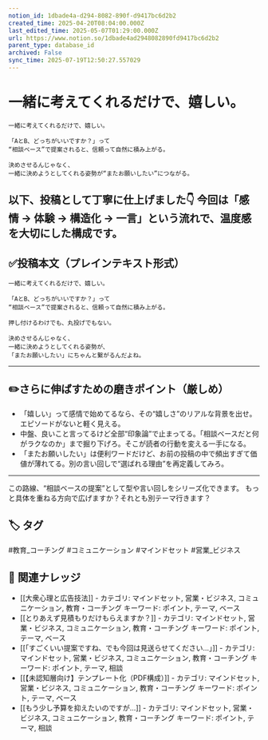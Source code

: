 ```yaml
---
notion_id: 1dbade4a-d294-8082-890f-d9417bc6d2b2
created_time: 2025-04-20T08:04:00.000Z
last_edited_time: 2025-05-07T01:29:00.000Z
url: https://www.notion.so/1dbade4ad2948082890fd9417bc6d2b2
parent_type: database_id
archived: False
sync_time: 2025-07-19T12:50:27.557029
---
```


# 一緒に考えてくれるだけで、嬉しい。

```plain text
一緒に考えてくれるだけで、嬉しい。

「AとB、どっちがいいですか？」って
“相談ベース”で提案されると、信頼って自然に積み上がる。

決めさせるんじゃなく、
一緒に決めようとしてくれる姿勢が“またお願いしたい”につながる。
```
以下、投稿として丁寧に仕上げました👇
今回は「感情 → 体験 → 構造化 → 一言」という流れで、温度感を大切にした構成です。
---
## ✅投稿本文（プレインテキスト形式）
```plain text
一緒に考えてくれるだけで、嬉しい。

「AとB、どっちがいいですか？」って
“相談ベース”で提案されると、信頼って自然に積み上がる。

押し付けるわけでも、丸投げでもない。

決めさせるんじゃなく、
一緒に決めようとしてくれる姿勢が、
「またお願いしたい」にちゃんと繋がるんだよね。

```
---
## ✏️さらに伸ばすための磨きポイント（厳しめ）
- 「嬉しい」って感情で始めてるなら、その“嬉しさ”のリアルな背景を出せ。エピソードがないと軽く見える。
- 中盤、良いこと言ってるけど全部“印象論”で止まってる。「相談ベースだと何がラクなのか」まで掘り下げろ。そこが読者の行動を変える一手になる。
- 「またお願いしたい」は便利ワードだけど、お前の投稿の中で頻出すぎて価値が薄れてる。別の言い回しで“選ばれる理由”を再定義してみろ。
---
この路線、“相談ベースの提案”として型や言い回しをシリーズ化できます。
もっと具体を重ねる方向で広げますか？それとも別テーマ行きます？

## 🏷️ タグ
#教育_コーチング #コミュニケーション #マインドセット #営業_ビジネス

## 🔗 関連ナレッジ
- [[大衆心理と広告技法]] - カテゴリ: マインドセット, 営業・ビジネス, コミュニケーション, 教育・コーチング キーワード: ポイント, テーマ, ベース
- [[とりあえず見積もりだけもらえますか？]] - カテゴリ: マインドセット, 営業・ビジネス, コミュニケーション, 教育・コーチング キーワード: ポイント, テーマ, ベース
- [[「すごくいい提案ですね、でも今回は見送らせてください…」]] - カテゴリ: マインドセット, 営業・ビジネス, コミュニケーション, 教育・コーチング キーワード: ポイント, テーマ, 相談
- [[【未認知層向け】テンプレート化（PDF構成）]] - カテゴリ: マインドセット, 営業・ビジネス, コミュニケーション, 教育・コーチング キーワード: ポイント, テーマ, ベース
- [[もう少し予算を抑えたいのですが…]] - カテゴリ: マインドセット, 営業・ビジネス, コミュニケーション, 教育・コーチング キーワード: ポイント, テーマ, 相談
